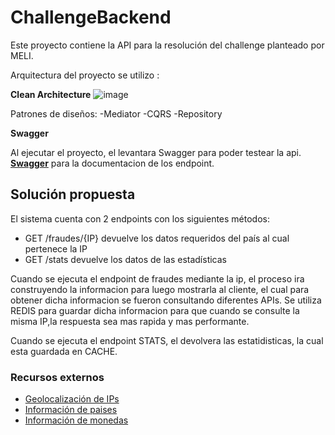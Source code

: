 # ChallengeBackend


Este proyecto contiene la API para la resolución del challenge planteado por MELI.

Arquitectura del proyecto se utilizo :

 **Clean Architecture**
  ![image](https://user-images.githubusercontent.com/97917509/165156466-bb1cf510-a24d-481a-a074-02632a88338c.png)

Patrones de diseños:
-Mediator
-CQRS
-Repository

 **Swagger**
 
Al ejecutar el proyecto, el levantara Swagger para poder testear la api.
 [**Swagger**](https://swagger.io/tools/swagger-editor/) para la documentacion de los endpoint.


## Solución propuesta

El sistema cuenta con 2 endpoints con los siguientes métodos: 

- GET /fraudes/{IP} devuelve los datos requeridos del país al cual pertenece la IP 
- GET /stats devuelve los datos de las estadísticas

Cuando se ejecuta el endpoint de fraudes mediante la ip, el proceso ira construyendo la informacion para luego mostrarla al cliente, el cual para obtener dicha informacion se fueron consultando diferentes APIs. Se utiliza REDIS para guardar dicha informacion para que cuando se consulte la misma IP,la respuesta sea mas rapida y mas performante.


Cuando se ejecuta el endpoint STATS, el devolvera las estatidisticas, la cual esta guardada en CACHE.


### Recursos externos
* [Geolocalización de IPs](http://api.ipapi.com/)
* [Información de paises](http://api.countrylayer.com/)
* [Información de monedas](https://restcountries.com/)
